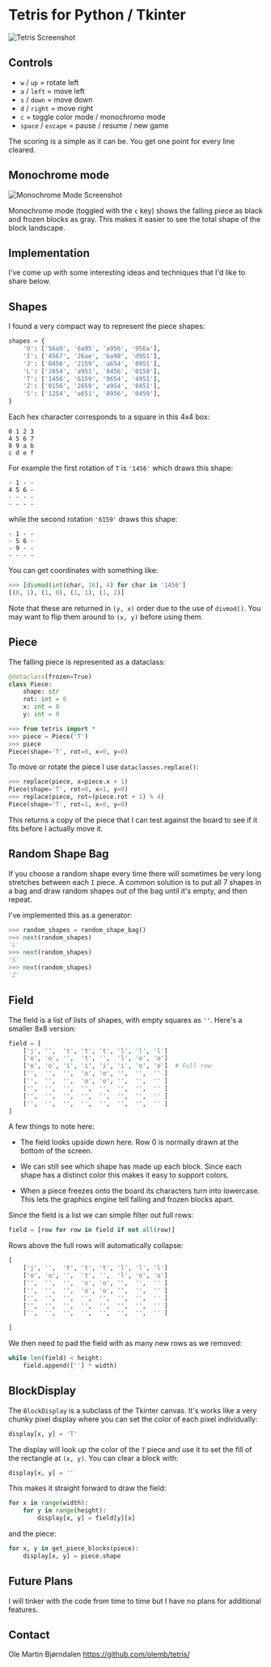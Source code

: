# Tetris for Python / Tkinter

![Tetris Screenshot](images/screenshot.png "Screenshot")

## Controls

* `w` / `up` = rotate left
* `a` / `left` = move left
* `s` / `down` = move down
* `d` / `right` = move right
* `c` = toggle color mode / monochromo mode
* `space` / `escape` = pause / resume / new game

The scoring is a simple as it can be. You get one point for every line cleared.


## Monochrome mode

![Monochrome Mode Screenshot](images/monochrome.png "Monochrome")

Monochrome mode (toggled with the `c` key) shows the falling piece as black
and frozen blocks as gray. This makes it easier to see the total shape
of the block landscape.


## Implementation

I've come up with some interesting ideas and techniques that I'd like to share below.


## Shapes

I found a very compact way to represent the piece shapes:

```python
shapes = {
    'O': ['56a9', '6a95', 'a956', '956a'],
    'I': ['4567', '26ae', 'ba98', 'd951'],
    'J': ['0456', '2159', 'a654', '8951'],
    'L': ['2654', 'a951', '8456', '0159'],
    'T': ['1456', '6159', '9654', '4951'],
    'Z': ['0156', '2659', 'a954', '8451'],
    'S': ['1254', 'a651', '8956', '0459'],
}
```

Each hex character corresponds to a square in this 4x4 box:

```
0 1 2 3
4 5 6 7
8 9 a b
c d e f
```

For example the first rotation of `T` is `'1456'` which draws this shape:

```
- 1 - -
4 5 6 -
- - - -
- - - -
```

while the second rotation `'6159'` draws this shape:

```
- 1 - -
- 5 6 -
- 9 - -
- - - -
```

You can get coordinates with something like:

```python
>>> [divmod(int(char, 16), 4) for char in '1456']
[(0, 1), (1, 0), (1, 1), (1, 2)]
```

Note that these are returned in `(y, x)` order due to the use of `divmod()`. You may want to flip them around to `(x, y)` before using them.


## Piece

The falling piece is represented as a dataclass:

```python
@dataclass(frozen=True)
class Piece:
    shape: str
    rot: int = 0
    x: int = 0
    y: int = 0
```

```python
>>> from tetris import *
>>> piece = Piece('T')
>>> piece
Piece(shape='T', rot=0, x=0, y=0)
```

To move or rotate the piece I use `dataclasses.replace()`:

```python
>>> replace(piece, x=piece.x + 1)
Piece(shape='T', rot=0, x=1, y=0)
>>> replace(piece, rot=(piece.rot + 1) % 4)
Piece(shape='T', rot=1, x=0, y=0)
```

This returns a copy of the piece that I can test against the board to see if it fits before I actually move it.


## Random Shape Bag

If you choose a random shape every time there will sometimes be very long stretches between each `I` piece. A common solution is to put all 7 shapes in a bag and draw random shapes out of the bag until it's empty, and then repeat.

I've implemented this as a generator:

```python
>>> random_shapes = random_shape_bag()
>>> next(random_shapes)
'L'
>>> next(random_shapes)
'S'
>>> next(random_shapes)
'Z'
```


## Field

The field is a list of lists of shapes, with empty squares as `''`. Here's a smaller 8x8 version:

```python
field = [
    ['j', '',  't', 't', 't', 'l', 'l', 'l']
    ['o', 'o', '',  't', '',  'l', 'o', 'o']
    ['o', 'o', 'i', 'i', 'i', 'i', 'o', 'o']  # Full row
    ['',  '',  '',  'o', 'o', '',  '',  '' ]
    ['',  '',  '',  'o', 'o', '',  '',  '' ]
    ['',  '',  '',  '',  '',  '',  '',  '' ]
    ['',  '',  '',  '',  '',  '',  '',  '' ]
    ['',  '',  '',  '',  '',  '',  '',  '' ]
]
```

A few things to note here:

* The field looks upside down here. Row 0 is normally drawn at the bottom of the screen.

* We can still see which shape has made up each block. Since each shape has a distinct color this makes it easy to support colors.

* When a piece freezes onto the board its characters turn into lowercase. This lets the graphics engine tell falling and frozen blocks apart.

Since the field is a list we can simple filter out full rows:

```python
field = [row for row in field if not all(row)]
```

Rows above the full rows will automatically collapse:

```python
[
    ['j', '',  't', 't', 't', 'l', 'l', 'l']
    ['o', 'o', '',  't', '',  'l', 'o', 'o']
    ['',  '',  '',  'o', 'o', '',  '',  '' ]
    ['',  '',  '',  'o', 'o', '',  '',  '' ]
    ['',  '',  '',  '',  '',  '',  '',  '' ]
    ['',  '',  '',  '',  '',  '',  '',  '' ]
    ['',  '',  '',  '',  '',  '',  '',  '' ]

]
```

We then need to pad the field with as many new rows as we removed:

```python
while len(field) < height:
    field.append([''] * width)
```

## BlockDisplay

The `BlockDisplay` is a subclass of the Tkinter canvas. It's works like a very chunky pixel display where you can set the color of each pixel individually:

```python
display[x, y] = 'T'
```

The display will look up the color of the `T` piece and use it to set the fill of the rectangle at `(x, y)`. You can clear a block with:

```python
display[x, y] = ''
```

This makes it straight forward to draw the field:

```python
for x in range(width):
    for y in range(height):
        display[x, y] = field[y][x]
```

and the piece:

```python
for x, y in get_piece_blocks(piece):
    display[x, y] = piece.shape
```


## Future Plans

I will tinker with the code from time to time but I have no plans for additional features.


## Contact


Ole Martin Bjørndalen
https://github.com/olemb/tetris/
